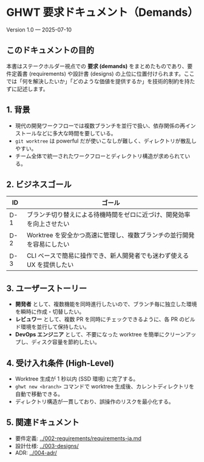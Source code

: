 # GHWT 要求ドキュメント（Demands）
Version 1.0 — 2025-07-10

## このドキュメントの目的

本書はステークホルダー視点での **要求 (demands)** をまとめたものであり、要件定義書 (requirements) や設計書 (designs) の上位に位置付けられます。ここでは「何を解決したいか」「どのような価値を提供するか」を技術的制約を持たずに記述します。

## 1. 背景

* 現代の開発ワークフローでは複数ブランチを並行で扱い、依存関係の再インストールなどに多大な時間を要している。
* `git worktree` は powerful だが使いこなしが難しく、ディレクトリが散乱しやすい。
* チーム全体で統一されたワークフローとディレクトリ構造が求められている。

## 2. ビジネスゴール

| ID | ゴール |
|----|--------|
| D-1 | ブランチ切り替えによる待機時間をゼロに近づけ、開発効率を向上させたい |
| D-2 | Worktree を安全かつ高速に管理し、複数ブランチの並行開発を容易にしたい |
| D-3 | CLI ベースで簡易に操作でき、新人開発者でも迷わず使える UX を提供したい |

## 3. ユーザーストーリー

* **開発者** として、複数機能を同時進行したいので、ブランチ毎に独立した環境を瞬時に作成・切替したい。
* **レビュワー** として、複数 PR を同時にチェックできるように、各 PR のビルド環境を並行して保持したい。
* **DevOps エンジニア** として、不要になった worktree を簡単にクリーンアップし、ディスク容量を節約したい。

## 4. 受け入れ条件 (High-Level)

* Worktree 生成が 1 秒以内 (SSD 環境) に完了する。
* `ghwt new <branch>` コマンドで worktree 生成後、カレントディレクトリを自動で移動できる。
* ディレクトリ構造が一貫しており、誤操作のリスクを最小化する。

## 5. 関連ドキュメント

* 要件定義: [../002-requirements/requirements-ja.md](../002-requirements/requirements-ja.md)
* 設計仕様: [../003-designs/](../003-designs/)
* ADR: [../004-adr/](../004-adr/)
